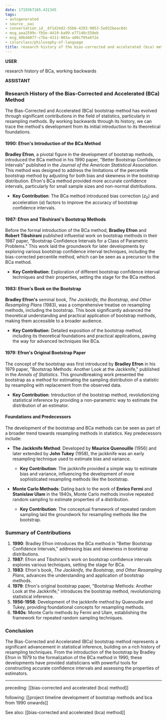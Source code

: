 ```yaml
---
date: 1719367165.431345
tags:
- autogenerated
- source__oai
- conversation_id__6f1d24d2-55b6-4293-9053-5e032beac8dc
- msg_aaa2599c-fb5e-4419-ba99-e77140c558eb
- msg_40bd4077-c7ba-4311-903a-a09cf95e6f2e
- colorclass/philosophy-of-language
title: research history of the bias-corrected and accelerated (bca) method
---
```


**USER**

research history of BCa, working backwards


**ASSISTANT**

### Research History of the Bias-Corrected and Accelerated (BCa) Method

The Bias-Corrected and Accelerated (BCa) bootstrap method has evolved through significant contributions in the field of statistics, particularly in resampling methods. By working backwards through its history, we can trace the method's development from its initial introduction to its theoretical foundations.

#### 1990: Efron's Introduction of the BCa Method

**Bradley Efron**, a pivotal figure in the development of bootstrap methods, introduced the BCa method in his 1990 paper, "Better Bootstrap Confidence Intervals" published in the *Journal of the American Statistical Association*. This method was designed to address the limitations of the percentile bootstrap method by adjusting for both bias and skewness in the bootstrap distribution. Efron's BCa method provided more accurate confidence intervals, particularly for small sample sizes and non-normal distributions.

- **Key Contribution**: The BCa method introduced bias correction ($z_0$) and acceleration ($a$) factors to improve the accuracy of bootstrap confidence intervals.

#### 1987: Efron and Tibshirani's Bootstrap Methods

Before the formal introduction of the BCa method, **Bradley Efron** and **Robert Tibshirani** published influential work on bootstrap methods in their 1987 paper, "Bootstrap Confidence Intervals for a Class of Parametric Problems." This work laid the groundwork for later developments by exploring various bootstrap confidence interval techniques, including the bias-corrected percentile method, which can be seen as a precursor to the BCa method.

- **Key Contribution**: Exploration of different bootstrap confidence interval techniques and their properties, setting the stage for the BCa method.

#### 1983: Efron's Book on the Bootstrap

**Bradley Efron's** seminal book, *The Jackknife, the Bootstrap, and Other Resampling Plans* (1983), was a comprehensive treatise on resampling methods, including the bootstrap. This book significantly advanced the theoretical understanding and practical application of bootstrap methods, making them accessible to a broader audience.

- **Key Contribution**: Detailed exposition of the bootstrap method, including its theoretical foundations and practical applications, paving the way for advanced techniques like BCa.

#### 1979: Efron's Original Bootstrap Paper

The concept of the bootstrap was first introduced by **Bradley Efron** in his 1979 paper, "Bootstrap Methods: Another Look at the Jackknife," published in the *Annals of Statistics*. This groundbreaking work presented the bootstrap as a method for estimating the sampling distribution of a statistic by resampling with replacement from the observed data.

- **Key Contribution**: Introduction of the bootstrap method, revolutionizing statistical inference by providing a non-parametric way to estimate the distribution of an estimator.

#### Foundations and Predecessors

The development of the bootstrap and BCa methods can be seen as part of a broader trend towards resampling methods in statistics. Key predecessors include:

- **The Jackknife Method**: Developed by **Maurice Quenouille** (1956) and later extended by **John Tukey** (1958), the jackknife was an early resampling technique used to estimate bias and variance.
  - **Key Contribution**: The jackknife provided a simple way to estimate bias and variance, influencing the development of more sophisticated resampling methods like the bootstrap.

- **Monte Carlo Methods**: Dating back to the work of **Enrico Fermi** and **Stanislaw Ulam** in the 1940s, Monte Carlo methods involve repeated random sampling to estimate properties of a distribution.
  - **Key Contribution**: The conceptual framework of repeated random sampling laid the groundwork for resampling methods like the bootstrap.

### Summary of Contributions

1. **1990**: Bradley Efron introduces the BCa method in "Better Bootstrap Confidence Intervals," addressing bias and skewness in bootstrap distributions.
2. **1987**: Efron and Tibshirani's work on bootstrap confidence intervals explores various techniques, setting the stage for BCa.
3. **1983**: Efron's book, *The Jackknife, the Bootstrap, and Other Resampling Plans*, advances the understanding and application of bootstrap methods.
4. **1979**: Efron's original bootstrap paper, "Bootstrap Methods: Another Look at the Jackknife," introduces the bootstrap method, revolutionizing statistical inference.
5. **1956-1958**: Development of the jackknife method by Quenouille and Tukey, providing foundational concepts for resampling methods.
6. **1940s**: Monte Carlo methods by Fermi and Ulam, establishing the framework for repeated random sampling techniques.

### Conclusion

The Bias-Corrected and Accelerated (BCa) bootstrap method represents a significant advancement in statistical inference, building on a rich history of resampling techniques. From the introduction of the bootstrap by Bradley Efron in 1979 to the formalization of the BCa method in 1990, these developments have provided statisticians with powerful tools for constructing accurate confidence intervals and assessing the properties of estimators.


---

preceding: [[bias-corrected and accelerated (bca) method]]  


following: [[project timeline development of bootstrap methods and bca from 1990 onwards]]

See also: [[bias-corrected and accelerated (bca) method]]
